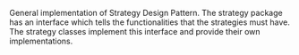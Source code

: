 General implementation of Strategy Design Pattern.
The strategy package has an interface which tells the functionalities that the strategies must have.
The strategy classes implement this interface and provide their own implementations.
